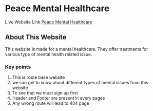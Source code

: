 # Peace Mental Healthcare

Live Website Link [Peace Mental Healthcare](https://peace-mental-healthcare.firebaseapp.com/)

## About This Website

This website is made for a mental healthcare. They offer treatments for various type of mental health related issue. 

### Key points
1. This is route base website
2. we can get to know about different types of mental issues from this website 
3. To see that we must sign up first
4. Header and Footer are present in every pages
5. Any wrong route will lead to 404 page
